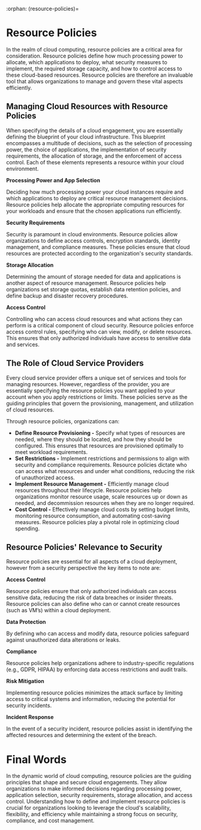 :orphan:
(resource-policies)=

# Resource Policies 

In the realm of cloud computing, resource policies are a critical area for consideration. Resource policies define how much processing power to allocate, which applications to deploy, what security measures to implement, the required storage capacity, and how to control access to these cloud-based resources. Resource policies are therefore an invaluable tool that allows organizations to manage and govern these vital aspects efficiently.

 

## Managing Cloud Resources with Resource Policies

When specifying the details of a cloud engagement, you are essentially defining the blueprint of your cloud infrastructure. This blueprint encompasses a multitude of decisions, such as the selection of processing power, the choice of applications, the implementation of security requirements, the allocation of storage, and the enforcement of access control. Each of these elements represents a resource within your cloud environment.

**Processing Power and App Selection**

Deciding how much processing power your cloud instances require and which applications to deploy are critical resource management decisions. Resource policies help allocate the appropriate computing resources for your workloads and ensure that the chosen applications run efficiently.

**Security Requirements**

Security is paramount in cloud environments. Resource policies allow organizations to define access controls, encryption standards, identity management, and compliance measures. These policies ensure that cloud resources are protected according to the organization's security standards.

**Storage Allocation**

Determining the amount of storage needed for data and applications is another aspect of resource management. Resource policies help organizations set storage quotas, establish data retention policies, and define backup and disaster recovery procedures.

**Access Control**

Controlling who can access cloud resources and what actions they can perform is a critical component of cloud security. Resource policies enforce access control rules, specifying who can view, modify, or delete resources. This ensures that only authorized individuals have access to sensitive data and services.

 

## The Role of Cloud Service Providers

Every cloud service provider offers a unique set of services and tools for managing resources. However, regardless of the provider, you are essentially specifying the resource policies you want applied to your account when you apply restrictions or limits. These policies serve as the guiding principles that govern the provisioning, management, and utilization of cloud resources.

Through resource policies, organizations can:

- **Define Resource Provisioning -** Specify what types of resources are needed, where they should be located, and how they should be configured. This ensures that resources are provisioned optimally to meet workload requirements.
- **Set Restrictions -**  Implement restrictions and permissions to align with security and compliance requirements. Resource policies dictate who can access what resources and under what conditions, reducing the risk of unauthorized access.
- **Implement Resource Management -** Efficiently manage cloud resources throughout their lifecycle. Resource policies help organizations monitor resource usage, scale resources up or down as needed, and decommission resources when they are no longer required.
- **Cost Control -** Effectively manage cloud costs by setting budget limits, monitoring resource consumption, and automating cost-saving measures. Resource policies play a pivotal role in optimizing cloud spending.



## Resource Policies' Relevance to Security

Resource policies are essential for all aspects of a cloud deployment, however from a security perspective the key items to note are: 

**Access Control**

Resource policies ensure that only authorized individuals can access sensitive data, reducing the risk of data breaches or insider threats. Resource policies can also define who can or cannot create resources (such as VM’s) within a cloud deployment. 

**Data Protection**

By defining who can access and modify data, resource policies safeguard against unauthorized data alterations or leaks.

**Compliance**

Resource policies help organizations adhere to industry-specific regulations (e.g., GDPR, HIPAA) by enforcing data access restrictions and audit trails.

**Risk Mitigation**

Implementing resource policies minimizes the attack surface by limiting access to critical systems and information, reducing the potential for security incidents.

**Incident Response**

In the event of a security incident, resource policies assist in identifying the affected resources and determining the extent of the breach.

# Final Words

In the dynamic world of cloud computing, resource policies are the guiding principles that shape and secure cloud engagements. They allow organizations to make informed decisions regarding processing power, application selection, security requirements, storage allocation, and access control. Understanding how to define and implement resource policies is crucial for organizations looking to leverage the cloud's scalability, flexibility, and efficiency while maintaining a strong focus on security, compliance, and cost management.

 

